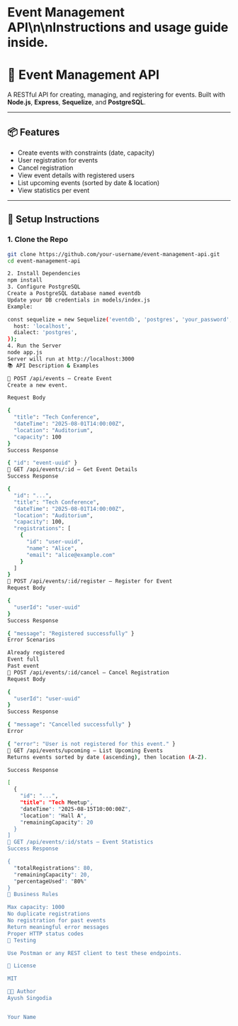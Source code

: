 # Event Management API\n\nInstructions and usage guide inside.

# 🎉 Event Management API

A RESTful API for creating, managing, and registering for events. Built with **Node.js**, **Express**, **Sequelize**, and **PostgreSQL**.

---

## 📦 Features
- Create events with constraints (date, capacity)
- User registration for events
- Cancel registration
- View event details with registered users
- List upcoming events (sorted by date & location)
- View statistics per event

---

## 🚀 Setup Instructions

### 1. Clone the Repo
```bash
git clone https://github.com/your-username/event-management-api.git
cd event-management-api

2. Install Dependencies
npm install
3. Configure PostgreSQL
Create a PostgreSQL database named eventdb
Update your DB credentials in models/index.js
Example:

const sequelize = new Sequelize('eventdb', 'postgres', 'your_password', {
  host: 'localhost',
  dialect: 'postgres',
});
4. Run the Server
node app.js
Server will run at http://localhost:3000
📚 API Description & Examples

🔹 POST /api/events — Create Event
Create a new event.

Request Body

{
  "title": "Tech Conference",
  "dateTime": "2025-08-01T14:00:00Z",
  "location": "Auditorium",
  "capacity": 100
}
Success Response

{ "id": "event-uuid" }
🔹 GET /api/events/:id — Get Event Details
Success Response

{
  "id": "...",
  "title": "Tech Conference",
  "dateTime": "2025-08-01T14:00:00Z",
  "location": "Auditorium",
  "capacity": 100,
  "registrations": [
    {
      "id": "user-uuid",
      "name": "Alice",
      "email": "alice@example.com"
    }
  ]
}
🔹 POST /api/events/:id/register — Register for Event
Request Body

{
  "userId": "user-uuid"
}
Success Response

{ "message": "Registered successfully" }
Error Scenarios

Already registered
Event full
Past event
🔹 POST /api/events/:id/cancel — Cancel Registration
Request Body

{
  "userId": "user-uuid"
}
Success Response

{ "message": "Cancelled successfully" }
Error

{ "error": "User is not registered for this event." }
🔹 GET /api/events/upcoming — List Upcoming Events
Returns events sorted by date (ascending), then location (A-Z).

Success Response

[
  {
    "id": "...",
    "title": "Tech Meetup",
    "dateTime": "2025-08-15T10:00:00Z",
    "location": "Hall A",
    "remainingCapacity": 20
  }
]
🔹 GET /api/events/:id/stats — Event Statistics
Success Response

{
  "totalRegistrations": 80,
  "remainingCapacity": 20,
  "percentageUsed": "80%"
}
🧠 Business Rules

Max capacity: 1000
No duplicate registrations
No registration for past events
Return meaningful error messages
Proper HTTP status codes
🧪 Testing

Use Postman or any REST client to test these endpoints.

📜 License

MIT

👨‍💻 Author
Ayush Singodia


Your Name

